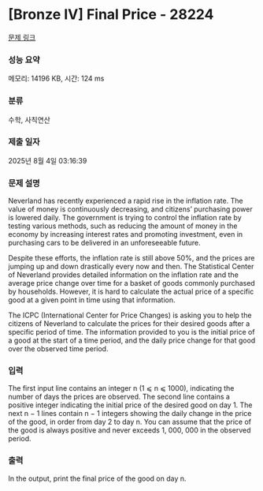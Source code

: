 # [Bronze IV] Final Price - 28224 

[문제 링크](https://www.acmicpc.net/problem/28224) 

### 성능 요약

메모리: 14196 KB, 시간: 124 ms

### 분류

수학, 사칙연산

### 제출 일자

2025년 8월 4일 03:16:39

### 문제 설명

<p>Neverland has recently experienced a rapid rise in the inflation rate. The value of money is continuously decreasing, and citizens’ purchasing power is lowered daily. The government is trying to control the inflation rate by testing various methods, such as reducing the amount of money in the economy by increasing interest rates and promoting investment, even in purchasing cars to be delivered in an unforeseeable future.</p>

<p>Despite these efforts, the inflation rate is still above 50%, and the prices are jumping up and down drastically every now and then. The Statistical Center of Neverland provides detailed information on the inflation rate and the average price change over time for a basket of goods commonly purchased by households. However, it is hard to calculate the actual price of a specific good at a given point in time using that information.</p>

<p>The ICPC (International Center for Price Changes) is asking you to help the citizens of Neverland to calculate the prices for their desired goods after a specific period of time. The information provided to you is the initial price of a good at the start of a time period, and the daily price change for that good over the observed time period.</p>

### 입력 

 <p>The first input line contains an integer n (1 ⩽ n ⩽ 1000), indicating the number of days the prices are observed. The second line contains a positive integer indicating the initial price of the desired good on day 1. The next n − 1 lines contain n − 1 integers showing the daily change in the price of the good, in order from day 2 to day n. You can assume that the price of the good is always positive and never exceeds 1, 000, 000 in the observed period.</p>

### 출력 

 <p>In the output, print the final price of the good on day n.</p>

